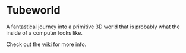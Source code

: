 # Tubeworld
A fantastical journey into a primitive 3D world that is probably what the inside of a computer looks like.

Check out the [wiki](../../wiki) for more info.
